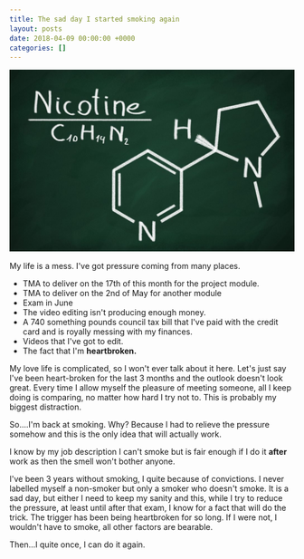```yaml
---
title: The sad day I started smoking again
layout: posts
date: 2018-04-09 00:00:00 +0000
categories: []
---
```

![](/uploads/2018/04/09/nicotine.jpg)

My life is a mess. I've got pressure coming from many places.

* TMA to deliver on the 17th of this month for the project module.
* TMA to deliver on the 2nd of May for another module
* Exam in June
* The video editing isn't producing enough money.
* A 740 something pounds council tax bill that I've paid with the credit card and is royally messing with my finances.
* Videos that I've got to edit.
* The fact that I'm **heartbroken.**

My love life is complicated, so I won't ever talk about it here. Let's just say I've been heart-broken for the last 3 months and the outlook doesn't look great. Every time I allow myself the pleasure of meeting someone, all I keep doing is comparing, no matter how hard I try not to. This is probably my biggest distraction.

So....I'm back at smoking. Why? Because I had to relieve the pressure somehow and this is the only idea that will actually work.

I know by my job description I can't smoke but is fair enough if I do it **after** work as then the smell won't bother anyone.

I've been 3 years without smoking, I quite because of convictions. I never labelled myself a non-smoker but only a smoker who doesn't smoke. It is a sad day, but either I need to keep my sanity and this, while I try to reduce the pressure, at least until after that exam, I know for a fact that will do the trick. The trigger has been being heartbroken for so long. If I were not, I wouldn't have to smoke, all other factors are bearable. 

Then...I quite once, I can do it again. 